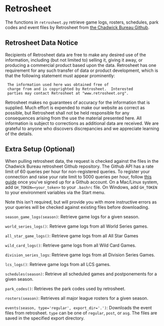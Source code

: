 # Retrosheet

The functions in `retrosheet.py` retrieve game logs, rosters, schedules, park codes and event files by Retrosheet from [the Chadwick Bureau Github](https://github.com/chadwickbureau/retrosheet).

## Retrosheet Data Notice

Recipients of Retrosheet data are free to make any desired use of
the information, including (but not limited to) selling it,
giving it away, or producing a commercial product based upon the
data.  Retrosheet has one requirement for any such transfer of
data or product development, which is that the following
statement must appear prominently:

     The information used here was obtained free of
     charge from and is copyrighted by Retrosheet.  Interested
     parties may contact Retrosheet at "www.retrosheet.org".

Retrosheet makes no guarantees of accuracy for the information
that is supplied. Much effort is expended to make our website
as correct as possible, but Retrosheet shall not be held
responsible for any consequences arising from the use the
material presented here. All information is subject to corrections
as additional data are received. We are grateful to anyone who
discovers discrepancies and we appreciate learning of the details.

## Extra Setup (Optional)

When pulling retrosheet data, the request is checked against the files in the Chadwick Bureau retrosheet Github repository. The Github API has a rate limit of 60 queries per hour for non-registered queries. To register your connection and raise your rate limit to 5000 queries per hour, follow [this guide](https://help.github.com/en/github/authenticating-to-github/creating-a-personal-access-token-for-the-command-line) once you've signed up for a Github account. On a Mac/Linux system, add `GH_TOKEN=<your_token>` to your `.bashrc` file. On Windows, add `GH_TOKEN` to your environment variables via the Start menu.

Note this isn't required, but will provide you with more instructive errors as your queries will be checked against existing files before downloading.

`season_game_logs(season)`: Retrieve game logs for a given season.

`world_series_logs()`: Retrieve game logs from all World Series games.

`all_star_game_logs()`: Retrieve game logs from all All Star Games

`wild_card_logs()`: Retrieve game logs from all Wild Card Games.

`division_series_logs`: Retrieve game logs from all Division Series Games.

`lcs_logs()`: Retrieve game logs from all LCS games.

`schedules(season)`: Retrieve all scheduled games and postponements for a given season.

`park_codes()`: Retrieves the park codes used by retrosheet.

`rosters(season)`: Retrieves all major league rosters for a given season.

`events(season, type='regular', export_dir='.')`: Downloads the event files from retrosheet. `type` can be one of `regular`, `post`, or `asg`. The files are saved in the specified export directory.
